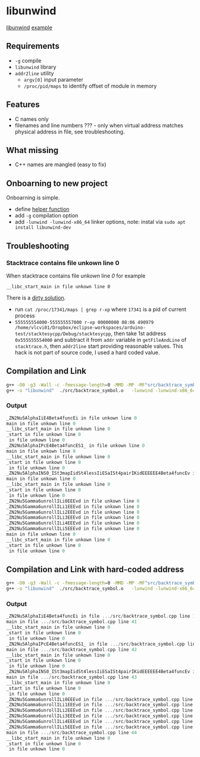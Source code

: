 # libunwind
[libunwind](https://www.nongnu.org/libunwind/index.html) [example](http://blog.bigpixel.ro/stack-unwinding-stack-trace-with-gcc/)

## Requirements
 *  `-g` compile
 *  `libunwind` library
 *  `addr2line` utility
     *  `argv[0]` input parameter
     *  `/proc/pid/maps` to identify offset of module in memory 
 
 
## Features
 * C names only
 * filenames and line numbers ??? - only when virtual address matches physical address in file, see troubleshooting.

## What missing
 * C++ names are mangled (easy to fix) 
 
## Onboarning to new project
Onboarning is simple.
 * define [helper function](/libunwind/src/stacktrace.h)
 * add `-g` compilation option
 * add `-lunwind -lunwind-x86_64` linker options, note: instal via `sudo apt install libunwind-dev`


## Troubleshooting 
### Stacktrace contains file unkown line 0 

When stacktrace contains file *unkown* line *0* for example
   
```
__libc_start_main in file unkown line 0

```

There is a [dirty solution](https://stackoverflow.com/questions/7648642/how-to-use-the-addr2line-command-in-linux).
   *  run `cat /proc/17341/maps | grep r-xp`  where `17341` is a pid of current process
   *  `555555554000-555555557000 r-xp 00000000 08:06 490979  /home/vlcvi01/Dropbox/eclipse-workspaces/arduino-test/stacktesycpp/Debug/stacktesycpp`, then take 1st address `0x555555554000` and subtract it from `addr` variable in `getFileAndLine` of `stacktrace.h`, then `addr2line` start providing reasonable values.
This hack is not part of source code, I used a hard coded value.  


## Compilation and Link

```sh
g++ -O0 -g3 -Wall -c -fmessage-length=0 -MMD -MP -MF"src/backtrace_symbol.d" -MT"src/backtrace_symbol.o" -o "src/backtrace_symbol.o" "../src/backtrace_symbol.cpp"
g++ -o "libunwind"  ./src/backtrace_symbol.o   -lunwind -lunwind-x86_64
```

### Output
```C
_ZN2Nu5AlphaIiE4Beta4funcEi in file unkown line 0
main in file unkown line 0
__libc_start_main in file unkown line 0
_start in file unkown line 0
 in file unkown line 0
_ZN2Nu5AlphaIPcE4Beta4funcES1_ in file unkown line 0
main in file unkown line 0
__libc_start_main in file unkown line 0
_start in file unkown line 0
 in file unkown line 0
_ZN2Nu5AlphaINS0_ISt3mapIidSt4lessIiESaISt4pairIKidEEEEEE4Beta4funcEv in file unkown line 0
main in file unkown line 0
__libc_start_main in file unkown line 0
_start in file unkown line 0
 in file unkown line 0
_ZN2Nu5Gamma6unrollILi0EEEvd in file unkown line 0
_ZN2Nu5Gamma6unrollILi1EEEvd in file unkown line 0
_ZN2Nu5Gamma6unrollILi2EEEvd in file unkown line 0
_ZN2Nu5Gamma6unrollILi3EEEvd in file unkown line 0
_ZN2Nu5Gamma6unrollILi4EEEvd in file unkown line 0
_ZN2Nu5Gamma6unrollILi5EEEvd in file unkown line 0
main in file unkown line 0
__libc_start_main in file unkown line 0
_start in file unkown line 0
 in file unkown line 0
```

## Compilation and Link with hard-coded address

```sh
g++ -O0 -g3 -Wall -c -fmessage-length=0 -MMD -MP -MF"src/backtrace_symbol.d" -MT"src/backtrace_symbol.o" -o "src/backtrace_symbol.o" "../src/backtrace_symbol.cpp"
g++ -o "libunwind"  ./src/backtrace_symbol.o   -lunwind -lunwind-x86_64
```

### Output
```C
_ZN2Nu5AlphaIiE4Beta4funcEi in file .../src/backtrace_symbol.cpp line 16
main in file .../src/backtrace_symbol.cpp line 41
__libc_start_main in file unkown line 0
_start in file unkown line 0
 in file unkown line 0
_ZN2Nu5AlphaIPcE4Beta4funcES1_ in file .../src/backtrace_symbol.cpp line 16
main in file .../src/backtrace_symbol.cpp line 42
__libc_start_main in file unkown line 0
_start in file unkown line 0
 in file unkown line 0
_ZN2Nu5AlphaINS0_ISt3mapIidSt4lessIiESaISt4pairIKidEEEEEE4Beta4funcEv in file .../src/backtrace_symbol.cpp line 13
main in file .../src/backtrace_symbol.cpp line 43
__libc_start_main in file unkown line 0
_start in file unkown line 0
 in file unkown line 0
_ZN2Nu5Gamma6unrollILi0EEEvd in file .../src/backtrace_symbol.cpp line 31
_ZN2Nu5Gamma6unrollILi1EEEvd in file .../src/backtrace_symbol.cpp line 25
_ZN2Nu5Gamma6unrollILi2EEEvd in file .../src/backtrace_symbol.cpp line 25
_ZN2Nu5Gamma6unrollILi3EEEvd in file .../src/backtrace_symbol.cpp line 25
_ZN2Nu5Gamma6unrollILi4EEEvd in file .../src/backtrace_symbol.cpp line 25
_ZN2Nu5Gamma6unrollILi5EEEvd in file .../src/backtrace_symbol.cpp line 25
main in file .../src/backtrace_symbol.cpp line 44
__libc_start_main in file unkown line 0
_start in file unkown line 0
 in file unkown line 0

```

